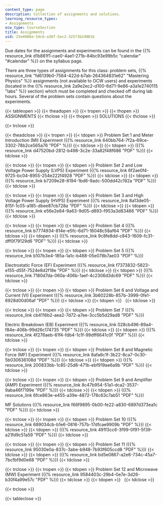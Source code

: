 ```yaml
---
content_type: page
description: Collection of assignments and solutions.
learning_resource_types:
- Assignments
ocw_type: CourseSection
title: Assignments
uid: 25e4986e-5dc6-a36f-5ec2-32573b2d001b
---
```


Due dates for the assignments and experiments can be found in the {{% resource_link d1b881f1-cae0-4ae1-271b-84bc93e99b5c "calendar" "#calendar" %}} on the syllabus page.

There are three types of assignments for this class: problem sets, {{% resource_link "fd6139b0-7564-422d-b7ab-264364831e62" "Mastering Physics" %}} assignments (not available to OCW users) and experiments (located in the {{% resource_link 2a9e2ec2-d100-6d71-9e86-a3a1e2740115 "labs" %}} section) which must be completed and checked off during lab hours. Several of the problem sets contain questions about the experiments.

{{< tableopen >}}
{{< theadopen >}}
{{< tropen >}}
{{< thopen >}}
ASSIGNMENTS
{{< thclose >}}
{{< thopen >}}
SOLUTIONS
{{< thclose >}}

{{< trclose >}}

{{< theadclose >}}
{{< tropen >}}
{{< tdopen >}}
Problem Set 1 and Meter Introduction (MI) Experiment ({{% resource_link 640bb764-7f2a-69ce-3302-78b2ce565a76 "PDF" %}})
{{< tdclose >}}
{{< tdopen >}}
({{% resource_link d47520bd-2812-b498-3c2e-33a82f48f686 "PDF" %}})
{{< tdclose >}}

{{< trclose >}}
{{< tropen >}}
{{< tdopen >}}
Problem Set 2 and Low Voltage Power Supply (LVPS) Experiment ({{% resource_link 6f2ae0f4-9725-bc04-8955-254e222f4928 "PDF" %}})
{{< tdclose >}}
{{< tdopen >}}
({{% resource_link b7209e28-8194-1bd6-9adc-500dd42c192a "PDF" %}})
{{< tdclose >}}

{{< trclose >}}
{{< tropen >}}
{{< tdopen >}}
Problem Set 3 and High Voltage Power Supply (HVPS) Experiment ({{% resource_link 8a13de05-815f-1c05-a185-dbee87cb728a "PDF" %}})
{{< tdclose >}}
{{< tdopen >}}
({{% resource_link e56e2e84-9a63-9d05-d893-f953a3d83486 "PDF" %}})
{{< tdclose >}}

{{< trclose >}}
{{< tropen >}}
{{< tdopen >}}
Problem Set 4 ({{% resource_link b7774934-814e-e5fc-6d71-16048c58af64 "PDF" %}})
{{< tdclose >}}
{{< tdopen >}}
({{% resource_link 9c8fe8dd-c843-1609-fc31-dff0f79129d6 "PDF" %}})
{{< tdclose >}}

{{< trclose >}}
{{< tropen >}}
{{< tdopen >}}
Problem Set 5 ({{% resource_link b107b3e4-185a-1a1c-b488-05e078b7ae03 "PDF" %}})  
  
Electrostatic Force (EF) Experiment ({{% resource_link f7373832-5823-e155-d55f-7524e8d2f18e "PDF" %}})
{{< tdclose >}}
{{< tdopen >}}
({{% resource_link 7180d7da-060a-406b-1aef-4c2306d3dc69 "PDF" %}})
{{< tdclose >}}

{{< trclose >}}
{{< tropen >}}
{{< tdopen >}}
Problem Set 6 and Voltage and Current (VI) Experiment ({{% resource_link 3b60228b-857b-3999-0fe1-6928d00d06af "PDF" %}})
{{< tdclose >}}
{{< tdopen >}}
 
{{< tdclose >}}

{{< trclose >}}
{{< tropen >}}
{{< tdopen >}}
Problem Set 7 ({{% resource_link cb4116b2-aea2-7d72-a7ee-3cc5b5d29ad8 "PDF" %}})  
  
Electric Breakdown (EB) Experiment ({{% resource_link 028cb496-89a4-f84e-406b-99d26c174735 "PDF" %}})
{{< tdclose >}}
{{< tdopen >}}
({{% resource_link 4f276aeb-61f4-fdb4-1c1f-99dff6641c0f "PDF" %}})
{{< tdclose >}}

{{< trclose >}}
{{< tropen >}}
{{< tdopen >}}
Problem Set 8 and Magnetic Force (MF) Experiment ({{% resource_link 8afa6c1f-3b22-8ca7-0c30-5b030636108d "PDF" %}})
{{< tdclose >}}
{{< tdopen >}}
({{% resource_link 200833bb-1c85-25d8-471b-ebf919ae6a9b "PDF" %}})
{{< tdclose >}}

{{< trclose >}}
{{< tropen >}}
{{< tdopen >}}
Problem Set 9 and Amplifier (AMP) Experiment ({{% resource_link 8c47b954-51a1-dca2-3537-9aba46f7199e "PDF" %}})
{{< tdclose >}}
{{< tdopen >}}
({{% resource_link 6fce863e-e455-a39e-4872-178c63c7ab51 "PDF" %}})  
  
MF Solutions ({{% resource_link f66f9895-0b00-fe22-a830-6897d373ea1c "PDF" %}})
{{< tdclose >}}

{{< trclose >}}
{{< tropen >}}
{{< tdopen >}}
Problem Set 10 ({{% resource_link 689034cb-b1e6-0816-757b-17dfcae9909b "PDF" %}})
{{< tdclose >}}
{{< tdopen >}}
({{% resource_link 491f3cc6-3f99-0f91-5f39-a21fd9c51a59 "PDF" %}})
{{< tdclose >}}

{{< trclose >}}
{{< tropen >}}
{{< tdopen >}}
Problem Set 11 ({{% resource_link 95030e0a-837c-3abe-b948-7b93f605ccd8 "PDF" %}})
{{< tdclose >}}
{{< tdopen >}}
({{% resource_link bd5e0867-a2e6-734c-45a7-7bcfbf9d0e68 "PDF" %}})
{{< tdclose >}}

{{< trclose >}}
{{< tropen >}}
{{< tdopen >}}
Problem Set 12 and Microwave (MW) Experiment ({{% resource_link 9584403c-29b4-0e7e-3d26-b30f4a99e57c "PDF" %}})
{{< tdclose >}}
{{< tdopen >}}
 
{{< tdclose >}}

{{< trclose >}}

{{< tableclose >}}